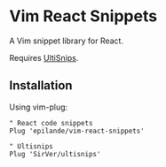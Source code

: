 # Vim React Snippets

A Vim snippet library for React.

Requires [UltiSnips](https://github.com/SirVer/ultisnips).

## Installation

Using vim-plug:

```vim
" React code snippets
Plug 'epilande/vim-react-snippets'

" Ultisnips
Plug 'SirVer/ultisnips'
```

